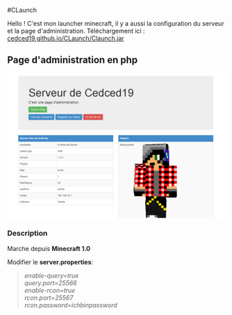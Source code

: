 #CLaunch

Hello ! C'est mon launcher minecraft, il y a aussi la configuration du serveur et la page d'administration. 
Téléchargement ici : [cedced19.github.io/CLaunch/Claunch.jar](http://cedced19.github.io/CLaunch/CLaunch.jar)


## Page d'administration en php

![](admin/demo.png)

### Description
Marche depuis **Minecraft 1.0**

Modifier le **server.properties**:

> *enable-query=true*  
> *query.port=25566*  
> *enable-rcon=true*  
> *rcon.port=25567*  
> *rcon.password=ichbinpassword*  

